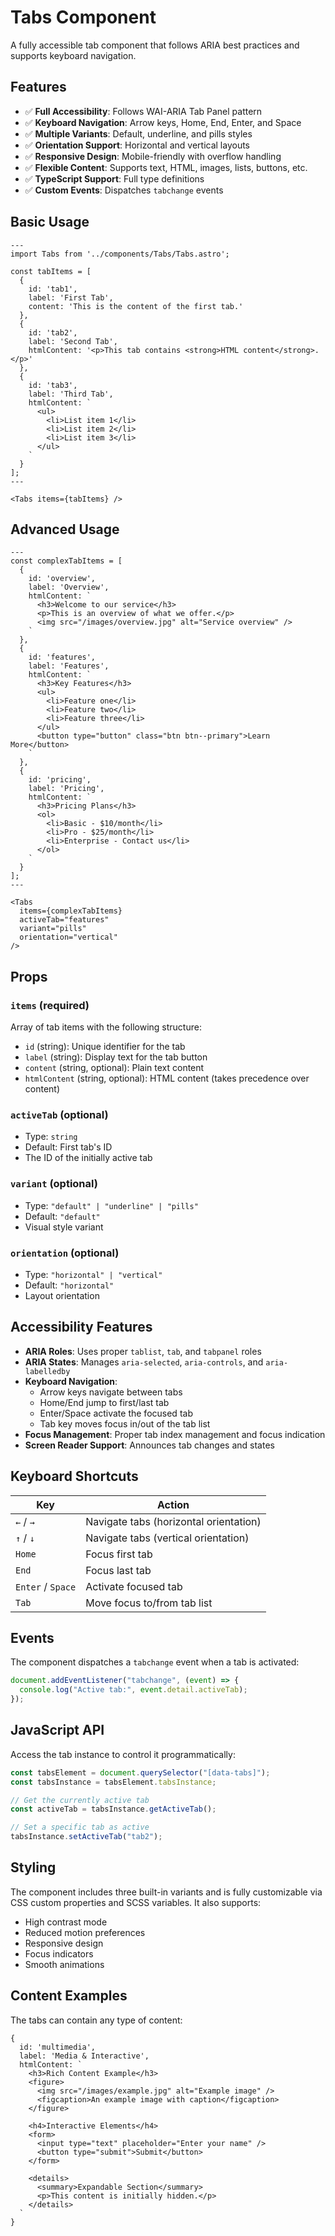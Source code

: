 # Tabs Component

A fully accessible tab component that follows ARIA best practices and supports keyboard navigation.

## Features

- ✅ **Full Accessibility**: Follows WAI-ARIA Tab Panel pattern
- ✅ **Keyboard Navigation**: Arrow keys, Home, End, Enter, and Space
- ✅ **Multiple Variants**: Default, underline, and pills styles
- ✅ **Orientation Support**: Horizontal and vertical layouts
- ✅ **Responsive Design**: Mobile-friendly with overflow handling
- ✅ **Flexible Content**: Supports text, HTML, images, lists, buttons, etc.
- ✅ **TypeScript Support**: Full type definitions
- ✅ **Custom Events**: Dispatches `tabchange` events

## Basic Usage

```astro
---
import Tabs from '../components/Tabs/Tabs.astro';

const tabItems = [
  {
    id: 'tab1',
    label: 'First Tab',
    content: 'This is the content of the first tab.'
  },
  {
    id: 'tab2',
    label: 'Second Tab',
    htmlContent: '<p>This tab contains <strong>HTML content</strong>.</p>'
  },
  {
    id: 'tab3',
    label: 'Third Tab',
    htmlContent: `
      <ul>
        <li>List item 1</li>
        <li>List item 2</li>
        <li>List item 3</li>
      </ul>
    `
  }
];
---

<Tabs items={tabItems} />
```

## Advanced Usage

```astro
---
const complexTabItems = [
  {
    id: 'overview',
    label: 'Overview',
    htmlContent: `
      <h3>Welcome to our service</h3>
      <p>This is an overview of what we offer.</p>
      <img src="/images/overview.jpg" alt="Service overview" />
    `
  },
  {
    id: 'features',
    label: 'Features',
    htmlContent: `
      <h3>Key Features</h3>
      <ul>
        <li>Feature one</li>
        <li>Feature two</li>
        <li>Feature three</li>
      </ul>
      <button type="button" class="btn btn--primary">Learn More</button>
    `
  },
  {
    id: 'pricing',
    label: 'Pricing',
    htmlContent: `
      <h3>Pricing Plans</h3>
      <ol>
        <li>Basic - $10/month</li>
        <li>Pro - $25/month</li>
        <li>Enterprise - Contact us</li>
      </ol>
    `
  }
];
---

<Tabs
  items={complexTabItems}
  activeTab="features"
  variant="pills"
  orientation="vertical"
/>
```

## Props

### `items` (required)

Array of tab items with the following structure:

- `id` (string): Unique identifier for the tab
- `label` (string): Display text for the tab button
- `content` (string, optional): Plain text content
- `htmlContent` (string, optional): HTML content (takes precedence over content)

### `activeTab` (optional)

- Type: `string`
- Default: First tab's ID
- The ID of the initially active tab

### `variant` (optional)

- Type: `"default" | "underline" | "pills"`
- Default: `"default"`
- Visual style variant

### `orientation` (optional)

- Type: `"horizontal" | "vertical"`
- Default: `"horizontal"`
- Layout orientation

## Accessibility Features

- **ARIA Roles**: Uses proper `tablist`, `tab`, and `tabpanel` roles
- **ARIA States**: Manages `aria-selected`, `aria-controls`, and `aria-labelledby`
- **Keyboard Navigation**:
  - Arrow keys navigate between tabs
  - Home/End jump to first/last tab
  - Enter/Space activate the focused tab
  - Tab key moves focus in/out of the tab list
- **Focus Management**: Proper tab index management and focus indication
- **Screen Reader Support**: Announces tab changes and states

## Keyboard Shortcuts

| Key               | Action                                 |
| ----------------- | -------------------------------------- |
| `←` / `→`         | Navigate tabs (horizontal orientation) |
| `↑` / `↓`         | Navigate tabs (vertical orientation)   |
| `Home`            | Focus first tab                        |
| `End`             | Focus last tab                         |
| `Enter` / `Space` | Activate focused tab                   |
| `Tab`             | Move focus to/from tab list            |

## Events

The component dispatches a `tabchange` event when a tab is activated:

```javascript
document.addEventListener("tabchange", (event) => {
  console.log("Active tab:", event.detail.activeTab);
});
```

## JavaScript API

Access the tab instance to control it programmatically:

```javascript
const tabsElement = document.querySelector("[data-tabs]");
const tabsInstance = tabsElement.tabsInstance;

// Get the currently active tab
const activeTab = tabsInstance.getActiveTab();

// Set a specific tab as active
tabsInstance.setActiveTab("tab2");
```

## Styling

The component includes three built-in variants and is fully customizable via CSS custom properties and SCSS variables. It also supports:

- High contrast mode
- Reduced motion preferences
- Responsive design
- Focus indicators
- Smooth animations

## Content Examples

The tabs can contain any type of content:

```astro
{
  id: 'multimedia',
  label: 'Media & Interactive',
  htmlContent: `
    <h3>Rich Content Example</h3>
    <figure>
      <img src="/images/example.jpg" alt="Example image" />
      <figcaption>An example image with caption</figcaption>
    </figure>

    <h4>Interactive Elements</h4>
    <form>
      <input type="text" placeholder="Enter your name" />
      <button type="submit">Submit</button>
    </form>

    <details>
      <summary>Expandable Section</summary>
      <p>This content is initially hidden.</p>
    </details>
  `
}
```

